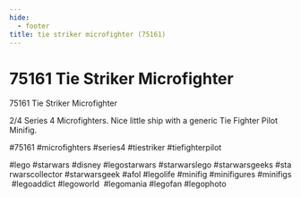 ```yaml
---
hide:
  - footer
title: tie striker microfighter (75161)
---
```


# 75161 Tie Striker Microfighter

75161 Tie Striker Microfighter

2/4 Series 4 Microfighters. Nice little ship with a generic Tie Fighter Pilot Minifig.

#75161 #microfighters #series4 #tiestriker #tiefighterpilot

#lego #starwars #disney #legostarwars #starwarslego #starwarsgeeks #starwarscollector #starwarsgeek #afol #legolife #minifig #minifigures #minifigs #legoaddict #legoworld  #legomania #legofan #legophoto 

